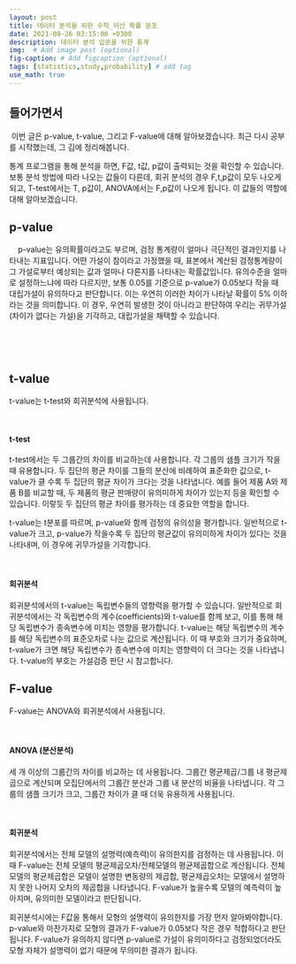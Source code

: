 ```yaml
---
layout: post
title: 데이터 분석을 위한 수학_이산 확률 분포
date: 2021-09-26 03:15:00 +0300
description: 데이터 분석 입문을 위한 통계
img:  # Add image post (optional)
fig-caption: # Add figcaption (optional)
tags: [statistics,study,probability] # add tag
use_math: true
---
```


## 들어가면서 

​	이번 글은 p-value, t-value, 그리고 F-value에 대해 알아보겠습니다. 최근 다시 공부를 시작했는데, 그 김에 정리해봅니다.

통계 프로그램을 통해 분석을 하면, F값, t값, p값이 출력되는 것을 확인할 수 있습니다. 보통 분석 방법에 따라 나오는 값들이 다른데, 회귀 분석의 경우 F,t,p값이 모두 나오게 되고, T-test에서는 T, p값이, ANOVA에서는 F,p값이 나오게 됩니다. 이 값들의 역할에 대해 알아보겠습니다. 

  

  

## p-value

&nbsp; &nbsp;&nbsp;p-value는 유의확률이라고도 부르며, 검정 통계량이 얼마나 극단적인 결과인지를 나타내는 지표입니다. 어떤 가설이 참이라고 가정했을 때, 표본에서 계산된 검정통계량이 그 가설로부터 예상되는 값과 얼마나 다른지를 나타내는 확률값입니다. 유의수준을 얼마로 설정하느냐에 따라 다르지만, 보통 0.05를 기준으로 p-value가 0.05보다 작을 때 대립가설이 유의하다고 판단합니다. 이는 우연히 이러한 차이가 나타날 확률이 5% 이하라는 것을 의미합니다. 이 경우, 우연히 발생한 것이 아니라고 판단하여 우리는 귀무가설(차이가 없다는 가설)을 기각하고, 대립가설을 채택할 수 있습니다. 

​                

​                    

## t-value

t-value는 t-test와 회귀분석에 사용됩니다.

​                         

#### t-test

t-test에서는 두 그룹간의 차이를 비교하는데 사용합니다. 각 그룹의 샘플 크기가 작을 때 유용합니다. 두 집단의 평균 차이를 그들의 분산에 비례하여 표준화한 값으로, t-value가 클 수록 두 집단의 평균 차이가 크다는 것을 나타냅니다. 예를 들어 제품 A와 제품 B를 비교할 때, 두 제품의 평균 판매량이 유의미하게 차이가 있는지 등을 확인할 수 있습니다. 이렇듯 두 집단의 평균 차이를 평가하는 데 중요한 역할을 합니다.

t-value는 t분포를 따르며, p-value와 함께 검정의 유의성을 평가합니다. 일반적으로 t-value가 크고, p-value가 작을수록 두 집단의 평균값이 유의미하게 차이가 있다는 것을 나타내며, 이 경우에 귀무가설을 기각합니다.

​                         

#### 회귀분석

회귀분석에서의 t-value는 독립변수들의 영향력을 평가할 수 있습니다. 일반적으로 회귀분석에서는 각 독립변수의 계수(coefficients)와 t-value를 함께 보고, 이를 통해 해당 독립변수가 종속변수에 미치는 영향을 평가합니다. t-value는 해당 독립변수의 계수를 해당 독립변수의 표준오차로 나눈 값으로 계산됩니다. 이 때 부호와 크기가 중요하며, t-value가 크면 해당 독립변수가 종속변수에 미치는 영향력이 더 크다는 것을 나타냅니다. t-value의 부호는 가설검증 판단 시 참고합니다.



## F-value

F-value는 ANOVA와 회귀분석에서 사용됩니다.

​                          

#### ANOVA (분산분석)

세 개 이상의 그룹간의 차이를 비교하는 데 사용됩니다. 그룹간 평균제곱/그룹 내 평균제곱으로 계산되며 모집단에서의 그룹간 분산과 그룹 내 분산의 비율을 나타냅니다. 각 그룹의 샘플 크기가 크고, 그룹간 차이가 클 때 더욱 유용하게 사용됩니다. 

​                

#### 회귀분석

회귀분석에서는 전체 모델의 설명력(예측력)이 유의한지를 검정하는 데 사용됩니다. 이 때 F-value는 전체 모델의 평균제곱오차/전체모델의 평균제곱합으로 계산됩니다. 전체 모델의 평균제곱합은 모델이 설명한 변동량의 제곱합, 평균제곱오차는 모델에서 설명하지 못한 나머지 오차의 제곱합을 나타냅니다. F-value가 높을수록 모델의 예측력이 높아지며, 유의미한 모델이라고 판단됩니다.

회귀분석시에는 F값을 통해서 모형의 설명력이 유의한지를 가장 먼저 알아봐야합니다. p-value와 마찬가지로 모형의 결과가 F-value가 0.05보다 작은 경우 적합하다고 판단됩니다. F-value가 유의하지 않다면 p-value로 가설이 유의미하다고 검정되었더라도 모형 자체가 설명력이 없기 때문에 무의미한 결과가 됩니다. 





​                                 



  

